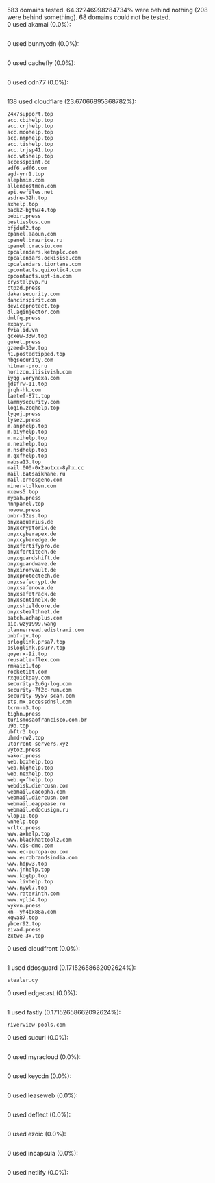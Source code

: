 583 domains tested. 64.32246998284734% were behind nothing (208 were behind something). 68 domains could not be tested.<br>
0 used akamai (0.0%):
```

```

0 used bunnycdn (0.0%):
```

```

0 used cachefly (0.0%):
```

```

0 used cdn77 (0.0%):
```

```

138 used cloudflare (23.67066895368782%):
```
24x7support.top
acc.cbihelp.top
acc.crjhelp.top
acc.mcohelp.top
acc.nmphelp.top
acc.tishelp.top
acc.trjsp41.top
acc.wtshelp.top
accesspoint.cc
adf6.adf6.com
agd-yrr1.top
alephmim.com
allendostmen.com
api.ewfiles.net
asdre-32h.top
axhelp.top
back2-bgtw74.top
bebir.press
bestieslos.com
bfjduf2.top
cpanel.aaoun.com
cpanel.brazrice.ru
cpanel.cracsiu.com
cpcalendars.ketnplc.com
cpcalendars.ockisise.com
cpcalendars.tiortans.com
cpcontacts.quixotic4.com
cpcontacts.upt-in.com
crystalpvp.ru
ctpzd.press
dakarsecurity.com
dancinspirit.com
deviceprotect.top
dl.aginjector.com
dmlfq.press
expay.ru
fvia.id.vn
gcxew-33w.top
guket.press
gzeed-33w.top
h1.postedtipped.top
hbgsecurity.com
hitman-pro.ru
horizon.ilisivish.com
iyqg.vorynexa.com
jdsfrw-11.top
jrqh-hk.com
laetef-87t.top
lammysecurity.com
login.zcqhelp.top
lyqej.press
lysez.press
m.anphelp.top
m.biyhelp.top
m.mzihelp.top
m.nexhelp.top
m.nsdhelp.top
m.qxfhelp.top
mabsa13.top
mail.000-0x2autxx-8yhx.cc
mail.batsaikhane.ru
mail.ornosgeno.com
miner-tolken.com
mxews5.top
mypah.press
nnnpanel.top
novow.press
onbr-12es.top
onyxaquarius.de
onyxcryptorix.de
onyxcyberapex.de
onyxcyberedge.de
onyxfortifypro.de
onyxfortitech.de
onyxguardshift.de
onyxguardwave.de
onyxironvault.de
onyxprotectech.de
onyxsafecrypt.de
onyxsafenova.de
onyxsafetrack.de
onyxsentinelx.de
onyxshieldcore.de
onyxstealthnet.de
patch.achaplus.com
pic.wzy1999.wang
plannerread.edistrami.com
pnbf-gv.top
prloglink.prsa7.top
psloglink.psur7.top
qoyerx-9i.top
reusable-flex.com
rmkaio1.top
rocketibt.com
rxquickpay.com
security-2u6g-log.com
security-7f2c-run.com
security-9y5v-scan.com
sts.mx.accessdnsl.com
tcrm-m3.top
tighn.press
turismosaofrancisco.com.br
u9b.top
ubftr3.top
uhmd-rw2.top
utorrent-servers.xyz
vytoz.press
wakor.press
web.bqxhelp.top
web.hlghelp.top
web.nexhelp.top
web.qxfhelp.top
webdisk.diercusn.com
webmail.cacopha.com
webmail.diercusn.com
webmail.eappease.ru
webmail.edocusign.ru
wlop10.top
wnhelp.top
wrltc.press
www.axhelp.top
www.blackhattoolz.com
www.cis-dmc.com
www.ec-europa-eu.com
www.eurobrandsindia.com
www.hdpw3.top
www.jnhelp.top
www.kogtp.top
www.livhelp.top
www.nywl7.top
www.raterinth.com
www.vpld4.top
wykvn.press
xn--yh4bx88a.com
xqwa87.top
ybcer92.top
zivad.press
zxtwe-3x.top
```

0 used cloudfront (0.0%):
```

```

1 used ddosguard (0.17152658662092624%):
```
stealer.cy
```

0 used edgecast (0.0%):
```

```

1 used fastly (0.17152658662092624%):
```
riverview-pools.com
```

0 used sucuri (0.0%):
```

```

0 used myracloud (0.0%):
```

```

0 used keycdn (0.0%):
```

```

0 used leaseweb (0.0%):
```

```

0 used deflect (0.0%):
```

```

0 used ezoic (0.0%):
```

```

0 used incapsula (0.0%):
```

```

0 used netlify (0.0%):
```

```
